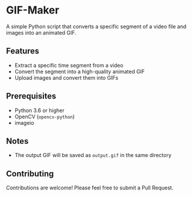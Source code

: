 # GIF-Maker
A simple Python script that converts a specific segment of a video file and images into an animated GIF.

## Features

- Extract a specific time segment from a video
- Convert the segment into a high-quality animated GIF
- Upload images and convert them into GIFs

## Prerequisites

- Python 3.6 or higher
- OpenCV (`opencv-python`)
- imageio

## Notes

- The output GIF will be saved as `output.gif` in the same directory

## Contributing

Contributions are welcome! Please feel free to submit a Pull Request.  
